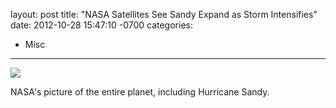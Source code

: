 layout: post
title:  "NASA Satellites See Sandy Expand as Storm Intensifies"
date:   2012-10-28 15:47:10 -0700
categories:
  - Misc
---

<img src='https://farm9.staticflickr.com/8475/8131382839_9c82cb8d3a_m.jpg' />

NASA's picture of the entire planet, including Hurricane Sandy.
